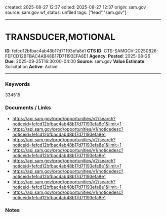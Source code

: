 created: 2025-08-27 12:37
edited: 2025-08-27 12:37
origin: sam.gov
source: sam.gov
wf_status: unfiled
tags: ["lead","sam.gov"]

---

# TRANSDUCER,MOTIONAL

**ID**: fefcd12bfbac4ab48b17d71193efa8e1
**CTS ID**: CTS-SAMGOV-20250826-FEFCD12BFBAC4AB48B17D71193EFA8E1
**Agency**: 
**Posted**: 2025-08-26
**Due**: 2025-09-25T16:30:00-04:00
**Source**: sam.gov
**Value Estimate**: Solicitation
**Active**: Active

---

### Keywords
334515

### Documents / Links
- <https://api.sam.gov/prod/opportunities/v2/search?noticeid=fefcd12bfbac4ab48b17d71193efa8e1&limit=1>
- <https://api.sam.gov/prod/opportunities/v1/noticedesc?noticeid=fefcd12bfbac4ab48b17d71193efa8e1>
- <https://api.sam.gov/prod/opportunities/v2/search?noticeid=fefcd12bfbac4ab48b17d71193efa8e1&limit=1>
- <https://api.sam.gov/prod/opportunities/v1/noticedesc?noticeid=fefcd12bfbac4ab48b17d71193efa8e1>
- <https://api.sam.gov/prod/opportunities/v2/search?noticeid=fefcd12bfbac4ab48b17d71193efa8e1&limit=1>
- <https://api.sam.gov/prod/opportunities/v1/noticedesc?noticeid=fefcd12bfbac4ab48b17d71193efa8e1>
- <https://api.sam.gov/prod/opportunities/v2/search?noticeid=fefcd12bfbac4ab48b17d71193efa8e1&limit=1>
- <https://api.sam.gov/prod/opportunities/v1/noticedesc?noticeid=fefcd12bfbac4ab48b17d71193efa8e1>

### Notes

